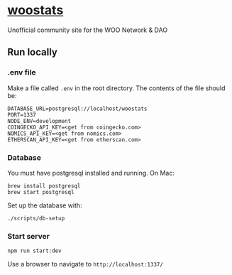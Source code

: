 # [woostats](https://woostats.io/)

Unofficial community site for the WOO Network & DAO

## Run locally

### .env file

Make a file called `.env` in the root directory.
The contents of the file should be:

```
DATABASE_URL=postgresql://localhost/woostats
PORT=1337
NODE_ENV=development
COINGECKO_API_KEY=<get from coingecko.com>
NOMICS_API_KEY=<get from nomics.com>
ETHERSCAN_API_KEY=<get from etherscan.com>
```

### Database
You must have postgresql installed and running. On Mac:

```
brew install postgresql
brew start postgresql
```

Set up the database with:

```
./scripts/db-setup
```

### Start server

```
npm run start:dev
```

Use a browser to navigate to `http://localhost:1337/`
